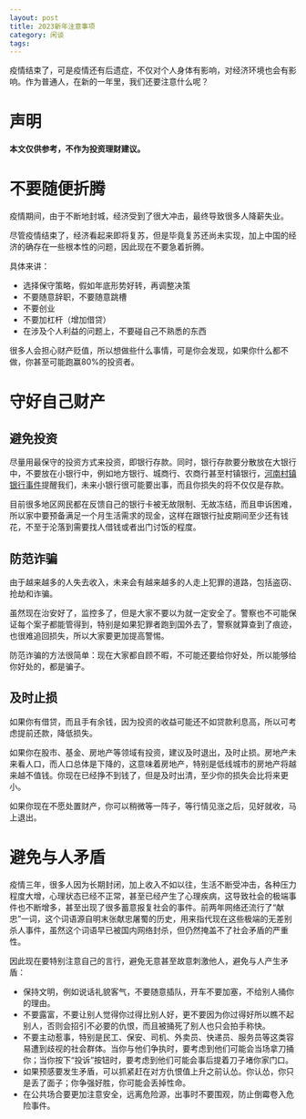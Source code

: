 ```yaml
---
layout: post
title: 2023新年注意事项
category: 闲谈
tags:
---
```

疫情结束了，可是疫情还有后遗症，不仅对个人身体有影响，对经济环境也会有影响。作为普通人，在新的一年里，我们还要注意什么呢？

<!-- more -->

# 声明

**本文仅供参考，不作为投资理财建议。**

# 不要随便折腾

疫情期间，由于不断地封城，经济受到了很大冲击，最终导致很多人降薪失业。

尽管疫情结束了，经济看起来即将复苏，但是毕竟复苏还尚未实现，加上中国的经济的确存在一些根本性的问题，因此现在不要急着折腾。

具体来讲：

* 选择保守策略，假如年底形势好转，再调整决策
* 不要随意辞职，不要随意跳槽
* 不要创业
* 不要加杠杆（增加借贷）
* 在涉及个人利益的问题上，不要碰自己不熟悉的东西

很多人会担心财产贬值，所以想做些什么事情，可是你会发现，如果你什么都不做，你甚至可能跑赢80%的投资者。

# 守好自己财产

## 避免投资

尽量用最保守的投资方式来投资，即银行存款。同时，银行存款要分散放在大银行中，不要放在小银行中，例如地方银行、城商行、农商行甚至村镇银行，[河南村镇银行事件](https://zh.wikipedia.org/wiki/2022%E5%B9%B4%E6%B2%B3%E5%8D%97%E5%A4%9A%E5%AE%B6%E6%9D%91%E9%95%87%E9%93%B6%E8%A1%8C%E5%BC%8A%E6%A1%88)提醒我们，未来小银行很可能要出事，而且你损失的将不仅仅是存款。

目前很多地区网民都在反馈自己的银行卡被无故限制、无故冻结，而且申诉困难，所以家中要预备满足一个月生活需求的现金，这样在跟银行扯皮期间至少还有钱花，不至于沦落到需要找人借钱或者出门讨饭的程度。

## 防范诈骗

由于越来越多的人失去收入，未来会有越来越多的人走上犯罪的道路，包括盗窃、抢劫和诈骗。

虽然现在治安好了，监控多了，但是大家不要以为就一定安全了。警察也不可能保证每个案子都能管得到，特别是如果犯罪者跑到国外去了，警察就算查到了痕迹，也很难追回损失，所以大家要更加提高警惕。

防范诈骗的方法很简单：现在大家都自顾不暇，不可能还要给你好处，所以能够给你好处的，都是骗子。

## 及时止损

如果你有借贷，而且手有余钱，因为投资的收益可能还不如贷款利息高，所以可考虑提前还款，降低损失。

如果你在股市、基金、房地产等领域有投资，建议及时退出，及时止损。房地产未来看人口，而人口总体是下降的，这意味着房地产，特别是低线城市的房地产将越来越不值钱。你现在已经挣不到钱了，但是及时出清，至少你的损失会比将来更小。

如果你现在不愿处置财产，你可以稍微等一阵子，等行情见涨之后，见好就收，马上退出。

# 避免与人矛盾

疫情三年，很多人因为长期封闭，加上收入不如以往，生活不断受冲击，各种压力程度大增，心理状态已经不正常，甚至已经产生了心理疾病，这导致社会的极端事件也不断增多，甚至出现了很多蓄意报复社会的事件。前两年网络还流行了“献忠”一词，这个词语源自明末张献忠屠蜀的历史，用来指代现在这些极端的无差别杀人事件，虽然这个词语早已被国内网络封杀，但仍然掩盖不了社会矛盾的严重性。

因此现在要特别注意自己的言行，避免无意甚至故意刺激他人，避免与人产生矛盾：

* 保持文明，例如说话礼貌客气，不要随意插队，开车不要加塞，不给别人捅你的理由。
* 不要露富，不要让别人觉得你过得比别人好，更不要因为你过得好所以瞧不起别人，否则会招引不必要的仇恨，而且被捅死了别人也只会拍手称快。
* 不要主动惹事，特别是民工、保安、司机、外卖员、快递员、服务员等这类容易遭到歧视的社会群体。当你与他们争执时，要考虑到他们可能会当场拿刀捅你；当你按下“投诉”按钮时，要考虑到他们可能会事后提着刀子堵你家门口。
* 如果预感要发生矛盾，可以抓紧赶在对方仇恨值上升之前认怂。你认怂，你只是丢了面子；你争强好胜，你可能会丢掉性命。
* 在公共场合要更加注意安全，远离危险源，出事时不要围观，防止倒霉卷入危险事件。
